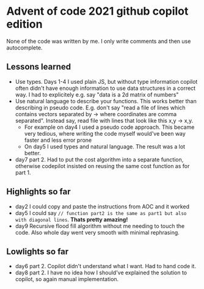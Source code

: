 # Advent of code 2021 github copilot edition

None of the code was written by me. I only write comments and then use autocomplete.

## Lessons learned

- Use types. Days 1-4 I used plain JS, but without type information copilot often didn't have enough information to use data structures in a correct way. I had to explicitely e.g. say "data is a 2d matrix of numbers"
- Use natural language to describe your functions. This works better than describing in pseudo code. E.g. don't say "read a file of lines which contains vectors separated by -> where coordinates are comma separated". Instead say, read file with lines that look like this x,y -> x,y.
  - For example on day4 I used a pseudo code approach. This became very tedious, where writing the code myself would've been way faster and less error prone
  - On day5 I used types and natural language. The result was a lot better.
- day7 part 2. Had to put the cost algorithm into a separate function, otherwise codepilot insisted on reusing the same cost function as for part 1.

## Highlights so far

- day2 I could copy and paste the instructions from AOC and it worked
- day5 I could say `// function part2 is the same as part1 but also with diagonal lines`. **Thats pretty amazing!**
- day9 Recursive flood fill algorithm without me needing to touch the code. Also whole day went very smooth with minimal rephrasing.

## Lowlights so far

- day6 part 2. Copilot didn't understand what I want. Had to hand code it.
- day8 part 2. I have no idea how I should've explained the solution to copilot, so again manual implementation.
